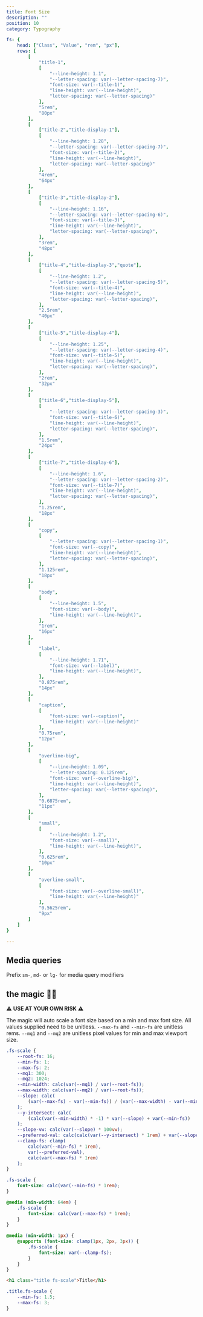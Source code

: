 ```yaml
---
title: Font Size
description: ""
position: 10
category: Typography

fs: {
	head: ["Class", "Value", "rem", "px"],
	rows: [
		[
			"title-1",
			[
				"--line-height: 1.1",
				"--letter-spacing: var(--letter-spacing-7)",
				"font-size: var(--title-1)",
				"line-height: var(--line-height)",
				"letter-spacing: var(--letter-spacing)"
			],
			"5rem",
			"80px"
		],
		[
			["title-2","title-display-1"],
			[
				"--line-height: 1.28",
				"--letter-spacing: var(--letter-spacing-7)",
				"font-size: var(--title-2)",
				"line-height: var(--line-height)",
				"letter-spacing: var(--letter-spacing)"
			],
			"4rem",
			"64px"
		],
		[
			["title-3","title-display-2"],
			[
				"--line-height: 1.16",
				"--letter-spacing: var(--letter-spacing-6)",
				"font-size: var(--title-3)",
				"line-height: var(--line-height)",
				"letter-spacing: var(--letter-spacing)",
			],
			"3rem",
			"48px"
		],
		[
			["title-4","title-display-3","quote"],
			[
				"--line-height: 1.2",
				"--letter-spacing: var(--letter-spacing-5)",
				"font-size: var(--title-4)",
				"line-height: var(--line-height)",
				"letter-spacing: var(--letter-spacing)",
			],
			"2.5rem",
			"40px"
		],
		[
			["title-5","title-display-4"],
			[
				"--line-height: 1.25",
				"--letter-spacing: var(--letter-spacing-4)",
				"font-size: var(--title-5)",
				"line-height: var(--line-height)",
				"letter-spacing: var(--letter-spacing)",
			],
			"2rem",
			"32px"
		],
		[
			["title-6","title-display-5"],
			[
				"--letter-spacing: var(--letter-spacing-3)",
				"font-size: var(--title-6)",
				"line-height: var(--line-height)",
				"letter-spacing: var(--letter-spacing)",
			],
			"1.5rem",
			"24px"
		],
		[
			["title-7","title-display-6"],
			[
				"--line-height: 1.6",
				"--letter-spacing: var(--letter-spacing-2)",
				"font-size: var(--title-7)",
				"line-height: var(--line-height)",
				"letter-spacing: var(--letter-spacing)",
			],
			"1.25rem",
			"18px"
		],
		[
			"copy",
			[
				"--letter-spacing: var(--letter-spacing-1)",
				"font-size: var(--copy)",
				"line-height: var(--line-height)",
				"letter-spacing: var(--letter-spacing)",
			],
			"1.125rem",
			"18px"
		],
		[
			"body",
			[
				"--line-height: 1.5",
				"font-size: var(--body)",
				"line-height: var(--line-height)",
			],
			"1rem",
			"16px"
		],
		[
			"label",
			[
				"--line-height: 1.71",
				"font-size: var(--label)",
				"line-height: var(--line-height)",
			],
			"0.875rem",
			"14px"
		],
		[
			"caption",
			[
				"font-size: var(--caption)",
				"line-height: var(--line-height)"
			],
			"0.75rem",
			"12px"
		],
		[
			"overline-big",
			[
				"--line-height: 1.09",
				"--letter-spacing: 0.125rem",
				"font-size: var(--overline-big)",
				"line-height: var(--line-height)",
				"letter-spacing: var(--letter-spacing)",
			],
			"0.6875rem",
			"11px"
		],
		[
			"small",
			[
				"--line-height: 1.2",
				"font-size: var(--small)",
				"line-height: var(--line-height)",
			],
			"0.625rem",
			"10px"
		],
		[
			"overline-small",
			[
				"font-size: var(--overline-small)",
				"line-height: var(--line-height)"
			],
			"0.5625rem",
			"9px"
		]
	]
}

---
```


<c-table pn="fs"></c-table>

## Media queries

Prefix `sm-`, `md-` or `lg-` for media query modifiers

## the magic 🧙‍♂️

⚠️ **USE AT YOUR OWN RISK** ⚠️

The magic will auto scale a font size based on a min and max font size. All values supplied need to be unitless. `--max-fs` and `--min-fs` are unitless rems. `--mq1` and `--mq2` are unitless pixel values for min and max viewport size.

```css
.fs-scale {
	--root-fs: 16;
	--min-fs: 1;
	--max-fs: 2;
	--mq1: 300;
	--mq2: 1024;
	--min-width: calc(var(--mq1) / var(--root-fs));
	--max-width: calc(var(--mq2) / var(--root-fs));
	--slope: calc(
		(var(--max-fs) - var(--min-fs)) / (var(--max-width) - var(--min-width))
	);
	--y-intersect: calc(
		(calc(var(--min-width) * -1) * var(--slope) + var(--min-fs))
	);
	--slope-vw: calc(var(--slope) * 100vw);
	--preferred-val: calc(calc(var(--y-intersect) * 1rem) + var(--slope-vw));
	--clamp-fs: clamp(
		calc(var(--min-fs) * 1rem),
		var(--preferred-val),
		calc(var(--max-fs) * 1rem)
	);
}

.fs-scale {
	font-size: calc(var(--min-fs) * 1rem);
}

@media (min-width: 64em) {
	.fs-scale {
		font-size: calc(var(--max-fs) * 1rem);
	}
}

@media (min-width: 1px) {
	@supports (font-size: clamp(1px, 2px, 3px)) {
		.fs-scale {
			font-size: var(--clamp-fs);
		}
	}
}
```

<!--prettier-ignore-->
<code-group>
<code-block label="HTML" active>

```html
<h1 class="title fs-scale">Title</h1>
```

</code-block>
<code-block label="CSS">

```css
.title.fs-scale {
	--min-fs: 1.5;
	--max-fs: 3;
}
```

</code-block>
</code-group>
